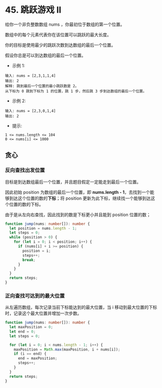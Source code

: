 # 45. 跳跃游戏 II

给你一个非负整数数组 nums ，你最初位于数组的第一个位置。

数组中的每个元素代表你在该位置可以跳跃的最大长度。

你的目标是使用最少的跳跃次数到达数组的最后一个位置。

假设你总是可以到达数组的最后一个位置。

- 示例 1:

```
输入: nums = [2,3,1,1,4]
输出: 2
解释: 跳到最后一个位置的最小跳跃数是 2。
从下标为 0 跳到下标为 1 的位置，跳 1 步，然后跳 3 步到达数组的最后一个位置。
```

- 示例 2:

```
输入: nums = [2,3,0,1,4]
输出: 2
```

- 提示:

```
1 <= nums.length <= 104
0 <= nums[i] <= 1000
```

## 贪心

### 反向查找出发位置

目标是到达数组最后一个位置，并且题目假定一定能走到最后一个位置。

因此初始 position 为数组的最后一个位置，即 **nums.length - 1**，去找到一个能够到达这个位置的数的**下标**；将 position 更新为此下标，继续找一个能够到达这个位置的数的下标。

由于是从左向右查找，因此找到的数是下标更小并且能到 position 位置的数；

```ts
function jump(nums: number[]): number {
  let position = nums.length - 1;
  let steps = 0;
  while (position > 0) {
    for (let i = 0; i < position; i++) {
      if (nums[i] + i >= position) {
        position = i;
        steps++;
        break;
      }
    }
  }
  return steps;
}
```

### 正向查找可达到的最大位置

从左遍历数组，每次记录当前下标能达到的最大位置，当 i 移动到最大位置的下标时，记录这个最大位置并增加一次步数。

```ts
function jump(nums: number[]): number {
  let maxPosition = 0;
  let end = 0;
  let steps = 0;

  for (let i = 0; i < nums.length - 1; i++) {
    maxPosition = Math.max(maxPosition, i + nums[i]);
    if (i == end) {
      end = maxPosition;
      steps++;
    }
  }
  return steps;
}
```
